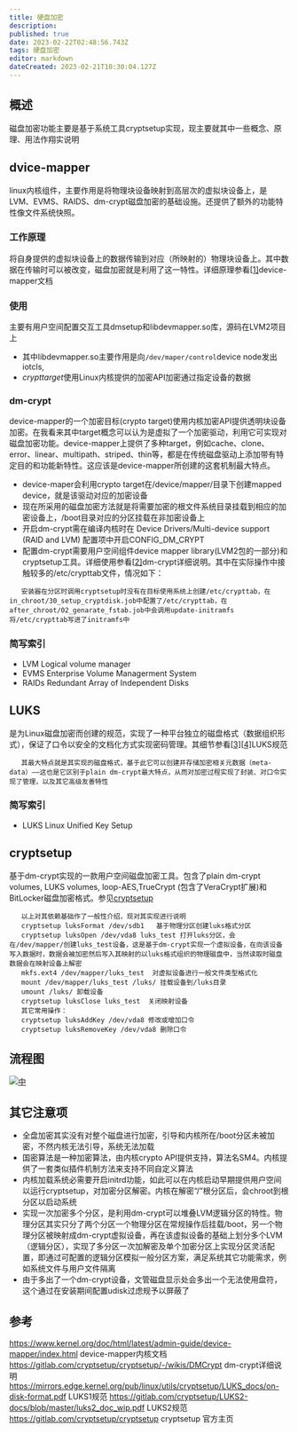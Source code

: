 ```yaml
---
title: 硬盘加密
description: 
published: true
date: 2023-02-22T02:48:56.743Z
tags: 硬盘加密
editor: markdown
dateCreated: 2023-02-21T10:30:04.127Z
---
```


## 概述

磁盘加密功能主要是基于系统工具cryptsetup实现，现主要就其中一些概念、原理、用法作翔实说明

## dvice-mapper

linux内核组件，主要作用是将物理块设备映射到高层次的虚拟块设备上，是LVM、EVMS、RAIDS、dm-crypt磁盘加密的基础设施。还提供了额外的功能特性像文件系统快照。

### 工作原理

将自身提供的虚拟块设备上的数据传输到对应（所映射的）物理块设备上。其中数据在传输时可以被改变，磁盘加密就是利用了这一特性。详细原理参看[[1\]](https://www.kernel.org/doc/html/latest/admin-guide/device-mapper/index.html)device-mapper文档

### 使用

主要有用户空间配置交互工具dmsetup和libdevmapper.so库，源码在LVM2项目上

- 其中libdevmapper.so主要作用是向`/dev/maper/control`device node发出iotcls,
- *crypttarget*使用Linux内核提供的加密API加密通过指定设备的数据  


### dm-crypt

device-mapper的一个加密目标(crypto target)使用内核加密API提供透明块设备加密。在我看来其中target概念可以认为是虚拟了一个加密驱动，利用它可实现对磁盘加密功能。device-mapper上提供了多种target，例如cache、clone、error、linear、multipath、striped、thin等，都是在传统磁盘驱动上添加带有特定目的和功能新特性。这应该是device-mapper所创建的这套机制最大特点。

- device-maper会利用crypto target在/device/mapper/目录下创建mapped device，就是该驱动对应的加密设备
- 现在所采用的磁盘加密方法就是将需要加密的根文件系统目录挂载到相应的加密设备上，/boot目录对应的分区挂载在非加密设备上
- 开启dm-crypt需在编译内核时在 Device Drivers/Multi-device support (RAID and LVM) 配置项中开启CONFIG_DM_CRYPT
- 配置dm-crypt需要用户空间组件device mapper library(LVM2包的一部分)和cryptsetup工具。详细使用参看[[2\]](https://gitlab.com/cryptsetup/cryptsetup/-/wikis/DMCrypt)dm-crypt详细说明。其中在实际操作中接触较多的/etc/crypttab文件，情况如下：

```
   安装器在分区时调用cryptsetup时没有在目标使用系统上创建/etc/crypttab，在in_chroot/30_setup_cryptdisk.job中配置了/etc/crypttab，在after_chroot/02_genarate_fstab.job中会调用update-initramfs将/etc/crypttab写进了initramfs中
```

### 简写索引

- LVM Logical volume manager
- EVMS Enterprise Volume Managerment System
- RAIDs Redundant Array of Independent Disks

## LUKS

是为Linux磁盘加密而创建的规范，实现了一种平台独立的磁盘格式（数据组织形式），保证了口令以安全的文档化方式实现密码管理。其细节参看[[3\]](https://mirrors.edge.kernel.org/pub/linux/utils/cryptsetup/LUKS_docs/on-disk-format.pdf)[[4\]](https://gitlab.com/cryptsetup/LUKS2-docs/blob/master/luks2_doc_wip.pdf)LUKS规范

```
   其最大特点就是其实现的磁盘格式，基于此它可以创建并存储加密相关元数据（meta-data）——这也是它区别于plain dm-crypt最大特点，从而对加密过程实现了封装、对口令实现了管理，以及其它高级友善特性
```

### 简写索引

- LUKS Linux Unified Key Setup

## cryptsetup

基于dm-crypt实现的一款用户空间磁盘加密工具。包含了plain dm-crypt volumes, LUKS volumes, loop-AES,TrueCrypt (包含了VeraCrypt扩展)和BitLocker磁盘加密格式。参见[cryptsetup](https://gitlab.com/cryptsetup/cryptsetup)

```
   以上对其依赖基础作了一般性介绍，现对其实现进行说明
   cryptsetup luksFormat /dev/sdb1   基于物理分区创建luks格式分区
   cryptsetup luksOpen /dev/vda8 luks_test 打开luks分区，会在/dev/mapper/创建luks_test设备，这是基于dm-crypt实现一个虚拟设备，在向该设备写入数据时，数据会被加密然后写入其映射的以luks格式组织的物理磁盘中，当然读取时磁盘数据会在映射设备上解密
   mkfs.ext4 /dev/mapper/luks_test  对虚拟设备进行一般文件类型格式化
   mount /dev/mapper/luks_test /luks/ 挂载设备到/luks目录
   umount /luks/ 卸载设备
   cryptsetup luksClose luks_test  关闭映射设备
   其它常用操作：
   cryptsetup luksAddKey /dev/vda8 修改或增加口令
   cryptsetup luksRemoveKey /dev/vda8 删除口令
```

## 流程图

[![中](https://wikidev.uniontech.com/images/e/e4/%E7%A3%81%E7%9B%98%E5%8A%A0%E5%AF%86.png)](https://wikidev.uniontech.com/文件:磁盘加密.png)

## 其它注意项

- 全盘加密其实没有对整个磁盘进行加密，引导和内核所在/boot分区未被加密，不然内核无法引导，系统无法加载
- 国密算法是一种加密算法，由内核crypto API提供支持，算法名SM4。内核提供了一套类似插件机制方法来支持不同自定义算法
- 内核加载系统必需要开启initrd功能，如此可以在内核启动早期提供用户空间以运行cryptsetup，对加密分区解密。内核在解密“/”根分区后，会chroot到根分区以启动系统
- 实现一次加密多个分区，是利用dm-crypt可以堆叠LVM逻辑分区的特性。物理分区其实只分了两个分区一个物理分区在常规操作后挂载/boot，另一个物理分区被映射成dm-crypt虚拟设备，再在该虚拟设备的基础上划分多个LVM（逻辑分区），实现了多分区一次加解密及单个加密分区上实现分区灵活配置，即通过可配置的逻辑分区模拟一般分区方案，满足系统其它功能需求，例如系统文件与用户文件隔离
- 由于多出了一个dm-crypt设备，文管磁盘显示处会多出一个无法使用盘符，这个通过在安装期间配置udisk过虑规予以屏蔽了

## 参考

https://www.kernel.org/doc/html/latest/admin-guide/device-mapper/index.html device-mapper内核文档
https://gitlab.com/cryptsetup/cryptsetup/-/wikis/DMCrypt dm-crypt详细说明
https://mirrors.edge.kernel.org/pub/linux/utils/cryptsetup/LUKS_docs/on-disk-format.pdf LUKS1规范
https://gitlab.com/cryptsetup/LUKS2-docs/blob/master/luks2_doc_wip.pdf LUKS2规范
https://gitlab.com/cryptsetup/cryptsetup cryptsetup 官方主页